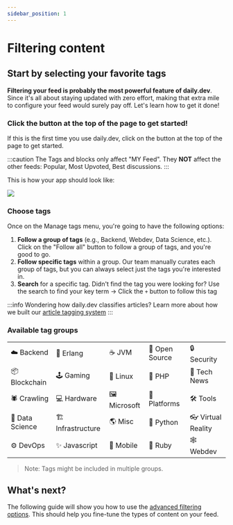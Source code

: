 ```yaml
---
sidebar_position: 1
---
```


# Filtering content

## Start by selecting your favorite tags

**Filtering your feed is probably the most powerful feature of daily.dev**. Since it's all about staying updated with zero effort, making that extra mile to configure your feed would surely pay off. Let's learn how to get it done!

### Click the button at the top of the page to get started!

If this is the first time you use daily.dev, click on the button at the top of the page to get started.

:::caution
The Tags and blocks only affect "MY Feed". They **NOT** affect the other feeds: Popular, Most Upvoted, Best discussions.
:::

This is how your app should look like:

![](https://daily-now-res.cloudinary.com/image/upload/v1646139190/docs/myfeed1_1.21.1.jpg)

### Choose tags

Once on the Manage tags menu, you're going to have the following options:
1. **Follow a group of tags** (e.g., Backend, Webdev, Data Science, etc.). Click on the "Follow all" button to follow a group of tags, and you're good to go. 
2. **Follow specific tags** within a group. Our team manually curates each group of tags, but you can always select just the tags you're interested in.
3. **Search** for a specific tag. Didn't find the tag you were looking for? Use the search to find your key term -> Click the `+` button to follow this tag

:::info
Wondering how daily.dev classifies articles? Learn more about how we built our [article tagging system](https://daily.dev/blog/how-we-did-it-upgraded-tags-system-for-daily-dev)
:::

### Available tag groups

|               |                   |               |               |                   |
|-------------- |----------------   |-----------    |-------------  |-----------------  |
| ☁️ Backend        | 📝 Erlang             | ☕️ JVM        | 🚀 Open Source    | 🔒 Security           |
| 📦 Blockchain     | 🕹 Gaming             | 🐧 Linux      | 🐘 PHP            | 🦄 Tech News          |
| 🕷 Crawling       | 💻 Hardware           | 🖼 Microsoft  | 🚉 Platforms      | 🛠 Tools              |
| 🔬 Data Science   | 🏗 Infrastructure     | 🌎 Misc       | 🐍 Python         | 👓 Virtual Reality    |
| ⚙️ DevOps         | ✨ Javascript      | 📱 Mobile     | 🚂 Ruby           | 🕸 Webdev             |

> Note: Tags might be included in multiple groups. 

## What's next?

The following guide will show you how to use the [advanced filtering options](/settingyourfeed/advanced-filtering-options.md). This should help you fine-tune the types of content on your feed.

